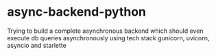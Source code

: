 # async-backend-python
Trying to build a complete asynchronous backend which should even execute db queries asynchronously using tech stack gunicorn, uvicorn, asyncio and starlette
